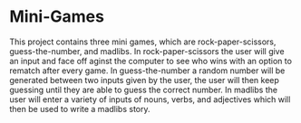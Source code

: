 # Mini-Games
This project contains three mini games, which are rock-paper-scissors, guess-the-number, and madlibs. In rock-paper-scissors the user will give an input and face off aginst the computer to see who wins with an option to rematch after every game. In guess-the-number a random number will be generated between two inputs given by the user, the user will then keep guessing until they are able to guess the correct number. In madlibs the user will enter a variety of inputs of nouns, verbs, and adjectives which will then be used to write a madlibs story.
